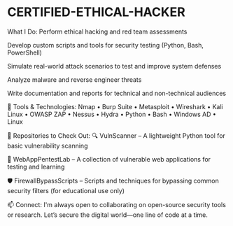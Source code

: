 # CERTIFIED-ETHICAL-HACKER
What I Do:
Perform ethical hacking and red team assessments

Develop custom scripts and tools for security testing (Python, Bash, PowerShell)

Simulate real-world attack scenarios to test and improve system defenses

Analyze malware and reverse engineer threats

Write documentation and reports for technical and non-technical audiences

🧰 Tools & Technologies:
Nmap • Burp Suite • Metasploit • Wireshark • Kali Linux • OWASP ZAP • Nessus • Hydra • Python • Bash • Windows AD • Linux

📂 Repositories to Check Out:
🔍 VulnScanner – A lightweight Python tool for basic vulnerability scanning

🧪 WebAppPentestLab – A collection of vulnerable web applications for testing and learning

🛡️ FirewallBypassScripts – Scripts and techniques for bypassing common security filters (for educational use only)

📫 Connect:
I'm always open to collaborating on open-source security tools or research. Let’s secure the digital world—one line of code at a time.
